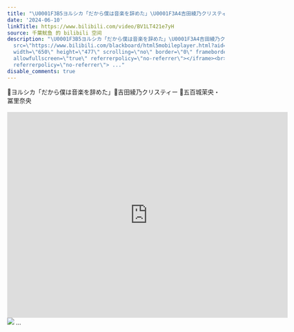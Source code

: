 ```yaml
---
title: "\U0001F3B5ヨルシカ「だから僕は音楽を辞めた」\U0001F3A4吉田綾乃クリスティー \U0001F483五百城茉央・冨里奈央"
date: '2024-06-10'
linkTitle: https://www.bilibili.com/video/BV1LT421e7yH
source: 千葉鱿鱼 的 bilibili 空间
description: "\U0001F3B5ヨルシカ「だから僕は音楽を辞めた」\U0001F3A4吉田綾乃クリスティー \U0001F483五百城茉央・冨里奈央<br><br><iframe
  src=\"https://www.bilibili.com/blackboard/html5mobileplayer.html?aid=1705661692&amp;high_quality=1&amp;autoplay=0\"
  width=\"650\" height=\"477\" scrolling=\"no\" border=\"0\" frameborder=\"no\" framespacing=\"0\"
  allowfullscreen=\"true\" referrerpolicy=\"no-referrer\"></iframe><br><img src=\"http://i2.hdslb.com/bfs/archive/342e07e545adece06b6bac6fabc360cce01f4699.jpg\"
  referrerpolicy=\"no-referrer\"> ..."
disable_comments: true
---
```

🎵ヨルシカ「だから僕は音楽を辞めた」🎤吉田綾乃クリスティー 💃五百城茉央・冨里奈央<br><br><iframe src="https://www.bilibili.com/blackboard/html5mobileplayer.html?aid=1705661692&amp;high_quality=1&amp;autoplay=0" width="650" height="477" scrolling="no" border="0" frameborder="no" framespacing="0" allowfullscreen="true" referrerpolicy="no-referrer"></iframe><br><img src="http://i2.hdslb.com/bfs/archive/342e07e545adece06b6bac6fabc360cce01f4699.jpg" referrerpolicy="no-referrer"> ...